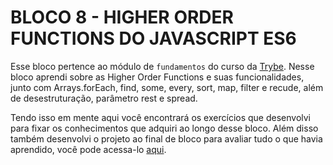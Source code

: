# BLOCO 8 - HIGHER ORDER FUNCTIONS DO JAVASCRIPT ES6

Esse bloco pertence ao módulo de `fundamentos` do curso da [Trybe](https://www.betrybe.com/). Nesse bloco aprendi sobre as Higher Order Functions e suas funcionalidades, junto com Arrays.forEach, find, some, every, sort, map, filter e recude, além de desestruturação, parâmetro rest e spread.

Tendo isso em mente aqui você encontrará os exercí­cios que desenvolvi para fixar os conhecimentos que adquiri ao longo desse bloco. Além disso também desenvolvi o projeto ao final de bloco para avaliar tudo o que havia aprendido, você pode acessa-lo [aqui](https://github.com/tryber/sd-022-a-project-zoo-functions/pull/119).
